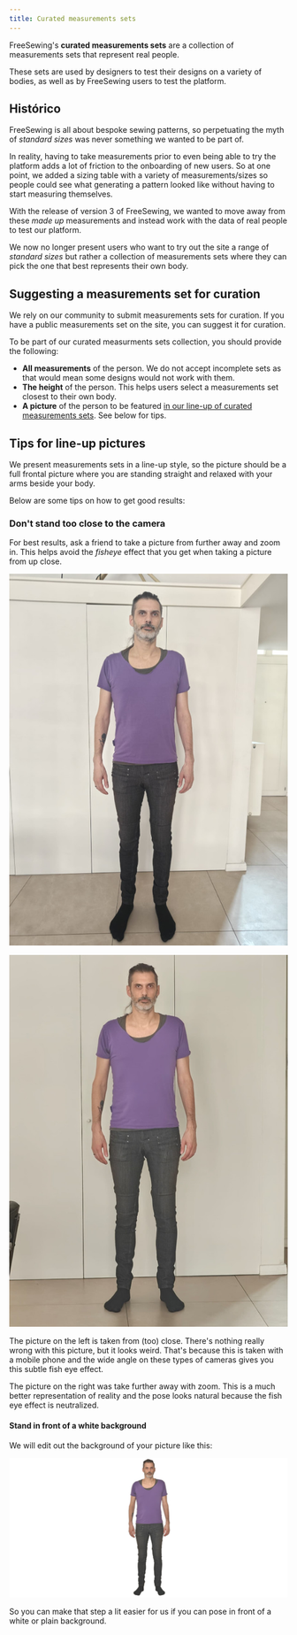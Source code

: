 ```yaml
---
title: Curated measurements sets
---
```


FreeSewing's **curated measurements sets** are a collection of measurements sets that represent real people.

These sets are used by designers to test their designs on a variety of bodies, as well as by FreeSewing users to test the platform.

## Histórico

FreeSewing is all about bespoke sewing patterns, so perpetuating the myth of *standard sizes* was never something we wanted to be part of.

In reality, having to take measurements prior to even being able to try the platform adds a lot of friction to the onboarding of new users. So at one point, we added a sizing table with a variety of measurements/sizes so people could see what generating a pattern looked like without having to start measuring themselves.

With the release of version 3 of FreeSewing, we wanted to move away from these *made up* measurements and instead work with the data of real people to test our platform.

We now no longer present users who want to try out the site a range of *standard sizes* but rather a collection of measurements sets where they can pick the one that best represents their own body.

## Suggesting a measurements set for curation

We rely on our community to submit measurements sets for curation. If you have a public measurements set on the site, you can suggest it for curation.

To be part of our curated measurments sets collection, you should provide the following:

- **All measurements** of the person. We do not accept incomplete sets as that would mean some designs would not work with them.
- **The height** of the person. This helps users select a measurements set closest to their own body.
- **A picture** of the person to be featured [in our line-up of curated measurements sets](/curated-sets). See below for tips.


## Tips for line-up pictures

We present measurements sets in a line-up style, so the picture should be a full frontal picture where you are standing straight and relaxed with your arms beside your body.

Below are some tips on how to get good results:

### Don't stand too close to the camera

For best results, ask a friend to take a picture from further away and zoom in. This helps avoid the *fisheye* effect that you get when taking a picture from up close.

<div className="grid grid-cols-2 gap-2">

![A full-body picture of Joost taken from close](cset1.jpg "A picture taken from close will give you this weird fish eye lens effect")

![A full-body picture of Joost taken from further](cset2.jpg "A picture taken from further and zoomed in will look a lot better")

</div>

The picture on the left is taken from (too) close. There's nothing really wrong with this picture, but it looks weird. That's because this is taken with a mobile phone and the wide angle on these types of cameras gives you this subtle fish eye effect.

The picture on the right was take further away with zoom. This is a much better representation of reality and the pose looks natural because the fish eye effect is neutralized.

#### Stand in front of a white background

We will edit out the background of your picture like this:

![A full-body picture of Joost on a white background](joost.png "A picture on a white background makes our life easier")

So you can make that step a lit easier for us if you can pose in front of a white or plain background.


